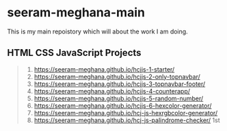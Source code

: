 # seeram-meghana-main

This is my main repoistory which will about the work I am doing.

## HTML CSS JavaScript Projects 

> 1. <https://seeram-meghana.github.io/hcjjs-1-starter/>
> 1. <https://seeram-meghana.github.io/hcjjs-2-only-topnavbar/>
> 1. <https://seeram-meghana.github.io/hcjjs-3-topnavbar-footer/>
> 1. <https://seeram-meghana.github.io/hcjjs-4-counterapp/>
> 1. <https://seeram-meghana.github.io/hcjjs-5-random-number/>
> 1. <https://seeram-meghana.github.io/hcjjs-6-hexcolor-generator/>
> 1. <https://seeram-meghana.github.io/hcj-js-hexrgbcolor-generator/>
> 1. <https://seeram-meghana.github.io/hcj-js-palindrome-checker/>
1st














